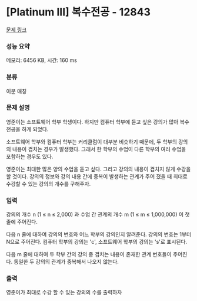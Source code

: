 # [Platinum III] 복수전공 - 12843 

[문제 링크](https://www.acmicpc.net/problem/12843) 

### 성능 요약

메모리: 6456 KB, 시간: 160 ms

### 분류

이분 매칭

### 문제 설명

<p>영준이는 소프트웨어 학부 학생이다. 하지만 컴퓨터 학부에 듣고 싶은 강의가 많아 복수 전공을 하게 되었다.</p>

<p>소프트웨어 학부와 컴퓨터 학부는 커리큘럼이 대부분 비슷하기 때문에, 두 학부의 강의의 내용이 겹치는 경우가 발생했다. 그래서 한 학부의 수업이 다른 학부의 여러 수업을 포함하는 경우도 있다.</p>

<p>영준이는 최대한 많은 양의 수업을 듣고 싶다. 그리고 강의의 내용이 겹치지 않게 수강을 할 것이다.  강의의 정보와 강의 내용 간에 중복이 발생하는 관계가 주어 졌을 때 최대로 수강할 수 있는 강의의 개수를 구해주자.</p>

### 입력 

 <p>강의의 개수 n (1 ≤ n ≤ 2,000) 과 수업 간 관계의 개수 m (1 ≤ m ≤ 1,000,000) 이 첫 줄에 주어진다.</p>

<p>다음 n 줄에 대하여 강의의 번호와 어느 학부의 강의인지 알려준다. 강의의 번호는 1부터 N으로 주어진다. 컴퓨터 학부의 강의는 'c', 소프트웨어 학부의 강의는 's'로 표시된다.</p>

<p>다음 m 줄에 대하여 두 학부 간의 강의 중 겹치는 내용이 존재한 관계 번호들이 주어진다. 동일한 두 강의의 관계가 중복해서 나오지 않는다. </p>

### 출력 

 <p>영준이가 최대로 수강 할 수 있는 강의의 수를 출력하자</p>


